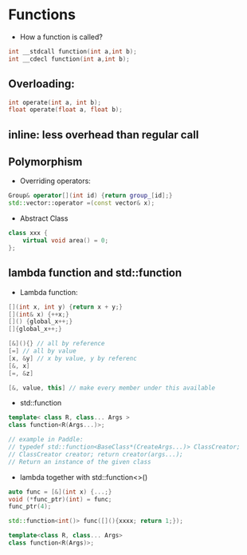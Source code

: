 # Functions

- How a function is called?
```cpp
int __stdcall function(int a,int b);
int __cdecl function(int a,int b);
```

## Overloading:
```cpp
int operate(int a, int b);
float operate(float a, float b);
```

## inline: less overhead than regular call

## Polymorphism
- Overriding operators:
```cpp
Group& operator[](int id) {return group_[id];}
std::vector::operator =(const vector& x);
```
- Abstract Class
```cpp
class xxx {
	virtual void area() = 0;
};
```

## lambda function and std::function
- Lambda function:
```cpp
[](int x, int y) {return x + y;}
[](int& x) {++x;}
[]() {global_x++;}
[]{global_x++;}

[&](){} // all by reference
[=] // all by value
[x, &y] // x by value, y by referenc
[&, x]
[=, &z]

[&, value, this] // make every member under this available
```
- std::function
```cpp
template< class R, class... Args >
class function<R(Args...)>;

// example in Paddle:
// typedef std::function<BaseClass*(CreateArgs...)> ClassCreator;
// ClassCreator creator; return creator(args...);
// Return an instance of the given class
```
- lambda together with std::function<>()
```cpp
auto func = [&](int x) {...;}
void (*func_ptr)(int) = func;
func_ptr(4);

std::function<int()> func([](){xxxx; return 1;});

template<class R, class... Args>
class function<R(Args)>;
```